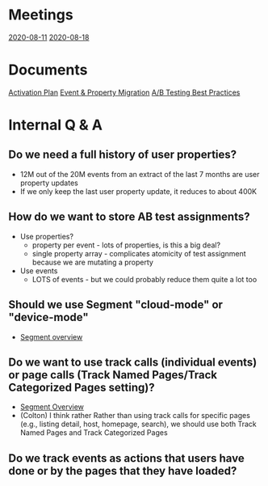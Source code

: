 <!-- TITLE: Amplitude Migration -->
<!-- SUBTITLE: A quick summary of Amplitude Migration -->

# Meetings
[2020-08-11](https://wiki.neighbor.com/engineering/growth/amplitude-migration/2020-08-11)
[2020-08-18](https://wiki.neighbor.com/engineering/growth/amplitude-migration/2020-08-18)

# Documents
[Activation Plan](https://docs.google.com/spreadsheets/d/1VelXZKa1y9ZIM8we2viJ2xv9hrZ1B3xg77gVbvIgcvs/edit?usp=sharing)
[Event & Property Migration](https://docs.google.com/spreadsheets/d/1A7IVwDa55c_22e7ZnrI-jNxbRwuR4NWHFM4TV4c7uK8/edit?usp=sharing)
[A/B Testing Best Practices](https://help.amplitude.com/hc/en-us/articles/115001580108-How-to-Analyze-A-B-Tests-Results-in-Amplitude)

# Internal Q & A
## Do we need a full history of user properties?
 * 12M out of the 20M events from an extract of the last 7 months are user property updates
 * If we only keep the last user property update, it reduces to about 400K
## How do we want to store AB test assignments?
* Use properties?
	* property per event - lots of properties, is this a big deal?
	* single property array - complicates atomicity of test assignment because we are mutating a property 
* Use events
	* LOTS of events - but we could probably reduce them quite a lot too
## Should we use Segment "cloud-mode" or "device-mode"
* [Segment overview](https://segment.com/docs/connections/destinations/#connection-modes)

## Do we want to use track calls (individual events) or page calls (Track Named Pages/Track Categorized Pages setting)?
* [Segment Overview](https://segment.com/docs/connections/destinations/catalog/amplitude/#client-and-server)
* (Colton) I think rather Rather than using track calls for specific pages (e.g., listing detail, host, homepage, search), we should use both Track Named Pages and Track Categorized Pages

## Do we track events as actions that users have done or by the pages that they have loaded?
